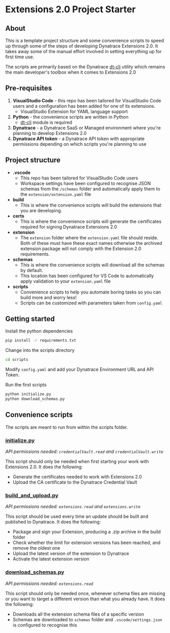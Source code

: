 # Extensions 2.0 Project Starter

## About

This is a template project structure and some convenience scripts to speed up through some of the steps of developing Dynatrace Extensions 2.0. It takes away some of the manual effort involved in setting everything up for first time use.

The scripts are primarily based on the Dynatrace [dt-cli](https://github.com/dynatrace-oss/dt-cli) utility which remains the main developer's toolbox when it comes to Extensions 2.0

## Pre-requisites

1. **VisualStudio Code** - this repo has been tailored for VisualStudio Code users and a configuration has been added for one of its extensions.
    * VisualStudio Extension for YAML language support
2. **Python** - the convenience scripts are written in Python
    * [dt-cli](https://github.com/dynatrace-oss/dt-cli) module is required
3. **Dynatrace** - a Dynatrace SaaS or Managed environment where you're planning to develop Extensions 2.0
4. **Dynatrace API token** - a Dynatrace API token with appropriate permissions depending on which scripts you're planning to use

## Project structure

* **.vscode**
    * This repo has been tailored for VisualStudio Code users
    * Workspace settings have been configured to recognise JSON schemas from the `/schemas` folder and automatically apply them to the `extension/extension.yaml` file
* **build**
    * This is where the convenience scripts will build the extensions that you are developing.
* **certs**
    * This is where the convenience scripts will generate the certificates required for signing Dynatrace Extensions 2.0
* **extension**
    * The `extension` folder where the `extension.yaml` file should reside. Both of these must have these exact names otherwise the archived extension package will not comply with the Extension 2.0 requirements.
* **schemas**
    * This is where the convenience scripts will download all the schemas by default.
    * This location has been configured for VS Code to automatically apply validation to your `extension.yaml` file
* **scripts**
    * Convenience scripts to help you automate boring tasks so you can build more and worry less!
    * Scripts can be customized with parameters taken from `config.yaml`

## Getting started

Install the python dependencies

```bash
pip install -r requirements.txt
```

Change into the scripts directory

```bash
cd scripts
```

Modify `config.yaml` and add your Dynatrace Environment URL and API Token.

Run the first scripts
```bash
python initialize.py
python download_schemas.py
```

## Convenience scripts

The scripts are meant to run from within the scripts folder.

### [initialize.py](scripts/initialize.py)

_API permissions needed: `credentialVault.read` and `credentialVault.write`_

This script should only be needed when first starting your work with Extensions 2.0. It does the following:
* Generate the certificates needed to work with Extensions 2.0
* Upload the CA certificate to the Dynatrace Credential Vault

### [build_and_upload.py](scripts/build_and_upload.py)

_API permissions needed: `extensions.read` and `extensions.write`_

This script should be used every time an update should be built and published to Dynatrace. It does the following:
* Package and sign your Extension, producing a .zip archive in the build folder
* Check whether the limit for extension versions has been reached, and remove the oldest one
* Upload the latest version of the extension to Dynatrace
* Activate the latest extension version

### [download_schemas.py](scripts/download_schemas.py)

_API permissions needed: `extensions.read`_

This script should only be needed once, whenever schema files are missing or you want to target a different version than what you already have. It does the following:
* Downloads all the extension schema files of a specific version
* Schemas are downloaded to `schemas` folder and `.vscode/settings.json` is configured to recognise this
